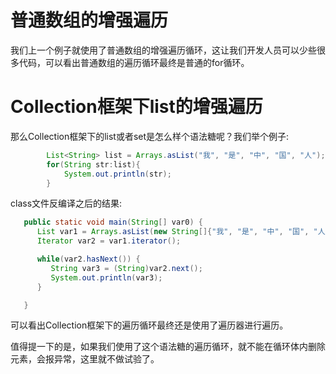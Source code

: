 # 普通数组的增强遍历
我们上一个例子就使用了普通数组的增强遍历循环，这让我们开发人员可以少些很多代码，可以看出普通数组的遍历循环最终是普通的for循环。

# Collection框架下list的增强遍历
那么Collection框架下的list或者set是怎么样个语法糖呢？我们举个例子:

```java
        List<String> list = Arrays.asList("我", "是", "中", "国", "人");
        for(String str:list){
            System.out.println(str);
        }
```
class文件反编译之后的结果:
```java
   public static void main(String[] var0) {
      List var1 = Arrays.asList(new String[]{"我", "是", "中", "国", "人"});
      Iterator var2 = var1.iterator();

      while(var2.hasNext()) {
         String var3 = (String)var2.next();
         System.out.println(var3);
      }

   }
```

可以看出Collection框架下的遍历循环最终还是使用了遍历器进行遍历。

值得提一下的是，如果我们使用了这个语法糖的遍历循环，就不能在循环体内删除元素，会报异常，这里就不做试验了。
